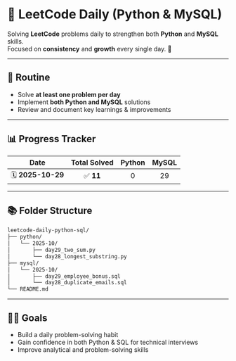 # 🧩 LeetCode Daily (Python & MySQL)

Solving **LeetCode** problems daily to strengthen both **Python** and **MySQL** skills.  
Focused on **consistency** and **growth** every single day. 🌱

---

## 📅 Routine
- Solve **at least one problem per day**  
- Implement **both Python and MySQL** solutions  
- Review and document key learnings & improvements  

---
## 📊 Progress Tracker

| Date | Total Solved | Python | MySQL |
|:------:|:------------:|:------:|:-----:|
| 🗓️ **2025-10-29** |   ✅ **11**   |   0    |  29   |
---

## 📚 Folder Structure
```bash
leetcode-daily-python-sql/
├── python/
│   └── 2025-10/
│       ├── day29_two_sum.py
│       └── day28_longest_substring.py
├── mysql/
│   └── 2025-10/
│       ├── day29_employee_bonus.sql
│       └── day28_duplicate_emails.sql
└── README.md
```
---
## 🏃‍♂️ Goals
- Build a daily problem-solving habit
- Gain confidence in both Python & SQL for technical interviews
- Improve analytical and problem-solving skills
